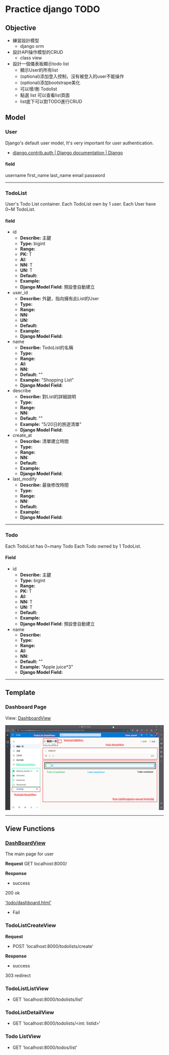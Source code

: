 # Practice django TODO

## Objective

- 練習設計模型
  - django orm
- 設計API操作模型的CRUD
  - class view
- 設計一個儀表板顯示todo list
  - 顯示User的所有list
  - (optional)添加登入控制，沒有被登入的user不能操作
  - (optional)添加bootstrape美化
  - 可以增/刪 Todolist
  - 點選 list 可以查看list頁面
  - list底下可以對TODO進行CRUD

## Model 

### User

Django's default user model, It's very important for user authentication.

- [django.contrib.auth | Django documentation | Django](https://docs.djangoproject.com/en/4.1/ref/contrib/auth/#user-model)

#### field

username
first_name
last_name
email
password

---

### TodoList

User's Todo List container.
Each TodoList own by 1 user.
Each User have 0~M TodoList.

#### field

- id
  - **Describe:** 主鍵
  - **Type:** bigint
  - **Range:**
  - **PK:** T
  - **AI:** 
  - **NN:** T
  - **UN:** T
  - **Default:**
  - **Example:**
  - **Django Model Field:** 預設會自動建立
- user_id
  - **Describe:** 外鍵，指向擁有此List的User
  - **Type:** 
  - **Range:**
  - **NN:**
  - **UN:**
  - **Default:**
  - **Example:**
  - **Django Model Field:**
- name
  - **Describe:** TodoList的名稱
  - **Type:**
  - **Range:**
  - **AI:**
  - **NN:**
  - **Default:** ""
  - **Example:** "Shopping List"
  - **Django Model Field:**
- describe
  - **Describe:** 對List的詳細說明
  - **Type:**
  - **Range:**
  - **NN:**
  - **Default:** ""
  - **Example:** "5/20日的旅遊清單"
  - **Django Model Field:**
- create_at
  - **Describe:** 清單建立時間
  - **Type:**
  - **Range:**
  - **NN:**
  - **Default:**
  - **Example:**
  - **Django Model Field:**
- last_modify
  - **Describe:** 最後修改時間
  - **Type:**
  - **Range:**
  - **NN:**
  - **Default:**
  - **Example:**
  - **Django Model Field:**

---

### Todo

Each TodoList has 0~many Todo
Each Todo owned by 1 TodoList.

#### Field

- id
  - **Describe:** 主鍵
  - **Type:** bigint
  - **Range:**
  - **PK:** T
  - **AI:** 
  - **NN:** T
  - **UN:** T
  - **Default:**
  - **Example:**
  - **Django Model Field:** 預設會自動建立
- name
  - **Describe:** 
  - **Type:**
  - **Range:**
  - **AI:**
  - **NN:**
  - **Default:** ""
  - **Example:** "Apple juice*3"
  - **Django Model Field:**

---

## Template

### Dashboard Page

View: [DashboardView](#dashboardview)

![Design](doc/design.png)

---

## View Functions

### [DashBoardView](src/todo_awesome/todo_awesome/views.py)

The main page for user

**Request**
GET localhost:8000/

**Response** 

- success 

200 ok

['todo/dashboard.html'](src/todo_awesome/templates/todo_awesome/dashboard.html)

- Fail

### TodoListCreateView

**Request**
- POST 'localhost:8000/todolists/create'

**Response**

- success

303 redirect 

### TodoListListView

- GET 'localhost:8000/todolists/list'

### TodoListDetailView

- GET 'localhost:8000/todolists/<int: listid>'

### Todo ListView

- GET 'localhost:8000/todos/list'